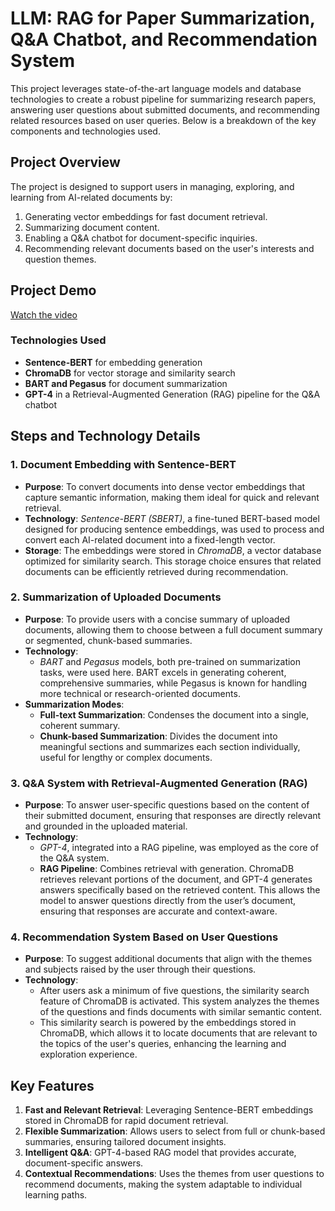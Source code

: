 # LLM: RAG for Paper Summarization, Q&A Chatbot, and Recommendation System

This project leverages state-of-the-art language models and database technologies to create a robust pipeline for summarizing research papers, answering user questions about submitted documents, and recommending related resources based on user queries. Below is a breakdown of the key components and technologies used.

## Project Overview
The project is designed to support users in managing, exploring, and learning from AI-related documents by:
1. Generating vector embeddings for fast document retrieval.
2. Summarizing document content.
3. Enabling a Q&A chatbot for document-specific inquiries.
4. Recommending relevant documents based on the user's interests and question themes.

## Project Demo

[Watch the video](C:\Users\brahe\Downloads\DEMO.mp4)

### Technologies Used
- **Sentence-BERT** for embedding generation
- **ChromaDB** for vector storage and similarity search
- **BART and Pegasus** for document summarization
- **GPT-4** in a Retrieval-Augmented Generation (RAG) pipeline for the Q&A chatbot

## Steps and Technology Details

### 1. Document Embedding with Sentence-BERT
   - **Purpose**: To convert documents into dense vector embeddings that capture semantic information, making them ideal for quick and relevant retrieval.
   - **Technology**: *Sentence-BERT (SBERT)*, a fine-tuned BERT-based model designed for producing sentence embeddings, was used to process and convert each AI-related document into a fixed-length vector.
   - **Storage**: The embeddings were stored in *ChromaDB*, a vector database optimized for similarity search. This storage choice ensures that related documents can be efficiently retrieved during recommendation.

### 2. Summarization of Uploaded Documents
   - **Purpose**: To provide users with a concise summary of uploaded documents, allowing them to choose between a full document summary or segmented, chunk-based summaries.
   - **Technology**:
     - *BART* and *Pegasus* models, both pre-trained on summarization tasks, were used here. BART excels in generating coherent, comprehensive summaries, while Pegasus is known for handling more technical or research-oriented documents.
   - **Summarization Modes**:
     - **Full-text Summarization**: Condenses the document into a single, coherent summary.
     - **Chunk-based Summarization**: Divides the document into meaningful sections and summarizes each section individually, useful for lengthy or complex documents.

### 3. Q&A System with Retrieval-Augmented Generation (RAG)
   - **Purpose**: To answer user-specific questions based on the content of their submitted document, ensuring that responses are directly relevant and grounded in the uploaded material.
   - **Technology**:
     - *GPT-4*, integrated into a RAG pipeline, was employed as the core of the Q&A system.
     - **RAG Pipeline**: Combines retrieval with generation. ChromaDB retrieves relevant portions of the document, and GPT-4 generates answers specifically based on the retrieved content. This allows the model to answer questions directly from the user’s document, ensuring that responses are accurate and context-aware.

### 4. Recommendation System Based on User Questions
   - **Purpose**: To suggest additional documents that align with the themes and subjects raised by the user through their questions.
   - **Technology**:
     - After users ask a minimum of five questions, the similarity search feature of ChromaDB is activated. This system analyzes the themes of the questions and finds documents with similar semantic content.
     - This similarity search is powered by the embeddings stored in ChromaDB, which allows it to locate documents that are relevant to the topics of the user's queries, enhancing the learning and exploration experience.

## Key Features
1. **Fast and Relevant Retrieval**: Leveraging Sentence-BERT embeddings stored in ChromaDB for rapid document retrieval.
2. **Flexible Summarization**: Allows users to select from full or chunk-based summaries, ensuring tailored document insights.
3. **Intelligent Q&A**: GPT-4-based RAG model that provides accurate, document-specific answers.
4. **Contextual Recommendations**: Uses the themes from user questions to recommend documents, making the system adaptable to individual learning paths.

